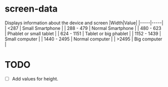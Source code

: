 # screen-data
Displays information about the device and screen
|Width|Value|
|-----|-----|
|  <287   |  Small Smartphone   |
|  288 - 479   |  Normal Smartphone   |
|  480 - 623   |  Phablet or small tablet   |
|  624 - 1151   |  Tablet or big phablet   |
|  1152 - 1439   |  Small computer   |
|  1440 - 2495   |  Normal computer   |
|  >2495   |  Big computer   |

# TODO
- [ ] Add values for height.